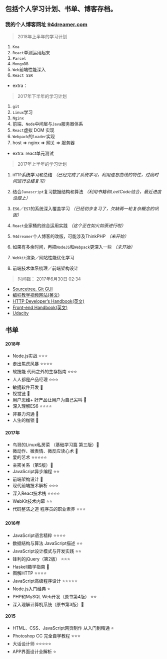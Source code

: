 ## 包括个人学习计划、书单、博客存档。

### 我的个人博客网址 [94dreamer.com](http://94dreamer.com)

> 2018年上半年的学习计划

1. `Koa`
2. `React`单测运用起来
3. `Parcel`
4. `MongoDB`
5. `Web`前端性能深入
6. `React SSR`
- extra：

> 2017年下半年的学习计划

1. `git`
2. `Linux`学习
3. `Nginx`
4. 前端、`Node`中间层与`Java`服务器体系
5. `React`虚拟 DOM 实现
6. `Webpack`的`loader`实现
7. host => nginx => 网关 => 服务器
- extra: react单元测试

> 2017年上半年的学习计划

1. `HTTP`系统学习和总结
*（已经完成了系统学习，利用遗忘曲线的特性，过段时间进行总结复习）*

2. 结合`Javascript`复习数据结构和算法
*（利用书籍和LeetCode结合，最近进度没跟上）*

3. `ES6`／`ES7`的系统深入覆盖学习
*（已经初步复习了，欠缺再一轮复杂概念的巩固）*

4. `React`全家桶的综合运用实践
*（这个正在如火如荼进行啦）*

5. `94dreamer`个人博客的改版，可能涉及ThinkPHP
*（未开始）*

6. 如果有多余时间，再把`NodeJS`和`Webpack`更深入一些
*（未开始）*

7. `Webkit`渲染／网站性能优化学习

8. 前端技术体系梳理／前端架构设计
 
>时间戳： 2017年6月30日 02:34

- [Sourcetree, Git GUI](https://www.sourcetreeapp.com/)
- [编程教学视频网站(英文)](https://www.codeschool.com/)
- [HTTP Developer’s Handbook(英文)](http://www.amazon.com/HTTP-Developers-Handbook-Chris-Shiflett/dp/0672324547)
- [Front-end Handbook(英文)](https://www.gitbook.com/book/frontendmasters/front-end-handbook/details)
- [Udacity](https://classroom.udacity.com/)

## 书单

#### 2018年

* Node.js实战 ⭐️⭐️⭐️
* 走出焦虑风暴 ⭐️⭐️⭐️⭐️
* 软技能 代码之外的生存指南 ⭐️⭐️⭐️
* 人人都是产品经理 ⭐️⭐️⭐️
* 敏捷软件开发 🤩
* 视觉链 🤩
* 用户思维+ 好产品让用户为自己尖叫 🤩
* 深入理解ES6 ⭐️⭐️⭐️⭐️
* 非暴力沟通 🤩
* 人生的枷锁 🤩

#### 2017年

* 鸟哥的Linux私房菜 （基础学习篇 第三版）🤩
* 微动作、微表情、微反应读心术 🤩
* 爱的艺术 ⭐️⭐️⭐️⭐️⭐️
* 亲密关系（第5版）🤩
* JavaScript异步编程 ⭐️⭐️
* 前端架构设计 🤩
* 现代前端技术解析 ⭐️⭐️⭐️
* 深入React技术栈 ⭐️⭐️⭐️⭐️
* WebKit技术内幕 ⭐️⭐️
* 代码整洁之道 程序员的职业素养 ⭐️⭐️⭐️

#### 2016年

* JavaScript语言精粹 ⭐️⭐️⭐️⭐️
* 数据结构与算法 JavaScript描述 ⭐️⭐️
* JavaScript设计模式与开发实践 ⭐️⭐️
* 锋利的jQuery（第2版） ⭐️⭐️⭐️
* Haskell趣学指南 🤩
* 图解HTTP ⭐️⭐️⭐️⭐️
* JavaScript高级程序设计 ⭐️⭐️⭐️⭐️⭐️
* Node.js入门经典 ⭐️
* PHP和MySQL Web开发（原书第4版） ⭐️⭐️
* 深入理解计算机系统（原书第3版）🤩

#### 2015

* HTML、CSS、JavaScript网页制作 从入门到精通 ⭐️
* Photoshop CC 完全自学教程 ⭐️⭐️⭐️
* 大话设计师 ⭐️⭐️⭐️⭐️⭐️
* APP界面设计全解析 ⭐️